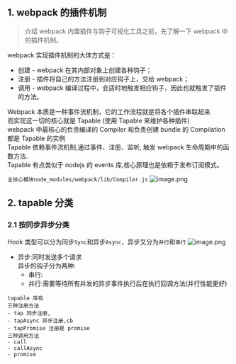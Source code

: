 ## 1. webpack 的插件机制

> 介绍 webpack 内置插件与钩子可视化工具之前，先了解一下 webpack 中的插件机制。

webpack 实现插件机制的大体方式是：

- 创建 - webpack 在其内部对象上创建各种钩子；
- 注册 - 插件将自己的方法注册到对应钩子上，交给 webpack；
- 调用 - webpack 编译过程中，会适时地触发相应钩子，因此也就触发了插件的方法。

Webpack 本质是一种事件流机制，它的工作流程就是将各个插件串联起来\
而实现这一切的核心就是 Tapable (使用 Tapable 来维护各种插件)\
webpack 中最核心的负责编译的 Compiler 和负责创建 bundle 的 Compilation 都是 Tapable 的实例 \
Tapable 依赖事件流机制,通过事件、注册、监听, 触发 webpack 生命周期中的函数方法.\
Tapable 有点类似于 nodejs 的 events 库,核心原理也是依赖于发布订阅模式。

`主核心模块node_modules/webpack/lib/Compiler.js`
![image.png](https://p3-juejin.byteimg.com/tos-cn-i-k3u1fbpfcp/30efb652a35848eaa106e3f9a4a2d399~tplv-k3u1fbpfcp-watermark.image)

## 2. tapable 分类

### 2.1 按同步异步分类

Hook 类型可以分为同步`Sync`和异步`Async`，异步又分为`并行`和`串行`
![image.png](https://p3-juejin.byteimg.com/tos-cn-i-k3u1fbpfcp/2f7d944c5f6642e59a03fbc0a17d6c7a~tplv-k3u1fbpfcp-watermark.image)

- 异步:同时发送多个请求\
  异步的钩子分为两种:
  - 串行:
  - 并行:需要等待所有并发的异步事件执行后在执行回调方法(并行性能更好)

```
tapable 库有
三种注册方法
- tap 同步注册,
- tapAsync 异步注册,cb
- tapPromise 注册是 promise
三种调用方法
- call
- callAsync
- promise
```
